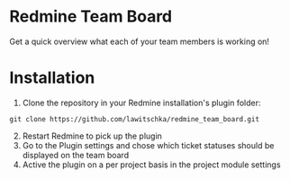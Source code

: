 Redmine Team Board
==================

Get a quick overview what each of your team members is working on!


# Installation

1. Clone the repository in your Redmine installation's plugin folder:
```
git clone https://github.com/lawitschka/redmine_team_board.git
```
2. Restart Redmine to pick up the plugin
3. Go to the Plugin settings and chose which ticket statuses should be displayed
on the team board
4. Active the plugin on a per project basis in the project module settings
